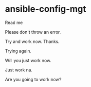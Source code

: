 # ansible-config-mgt
Read me

Please don't throw an error.

Try and work now. Thanks.

Trying again.

Will you just work now.

Just work na.

Are you going to work now?
